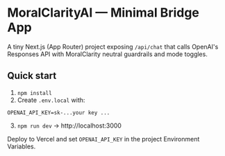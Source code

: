 # MoralClarityAI — Minimal Bridge App

A tiny Next.js (App Router) project exposing `/api/chat` that calls OpenAI's Responses API with MoralClarity neutral guardrails and mode toggles.

## Quick start
1) `npm install`
2) Create `.env.local` with:
```
OPENAI_API_KEY=sk-...your key ...
```
3) `npm run dev` → http://localhost:3000

Deploy to Vercel and set `OPENAI_API_KEY` in the project Environment Variables.